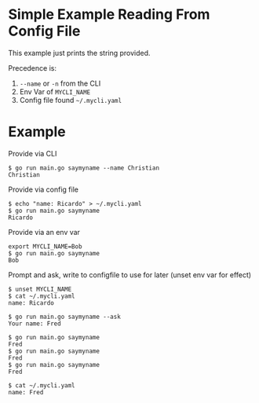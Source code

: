 # Simple Example Reading From Config File

This example just prints the string provided.

Precedence is:

1. `--name` or `-n` from the CLI
2. Env Var of `MYCLI_NAME`
3. Config file found `~/.mycli.yaml`

# Example

Provide via CLI

```
$ go run main.go saymyname --name Christian
Christian
```

Provide via config file

```
$ echo "name: Ricardo" > ~/.mycli.yaml
$ go run main.go saymyname 
Ricardo
```

Provide via an env var

```
export MYCLI_NAME=Bob
$ go run main.go saymyname 
Bob
```

Prompt and ask, write to configfile to use for later (unset env var for effect)
```
$ unset MYCLI_NAME 
$ cat ~/.mycli.yaml 
name: Ricardo

$ go run main.go saymyname --ask
Your name: Fred

$ go run main.go saymyname 
Fred
$ go run main.go saymyname 
Fred
$ go run main.go saymyname 
Fred

$ cat ~/.mycli.yaml 
name: Fred
```
